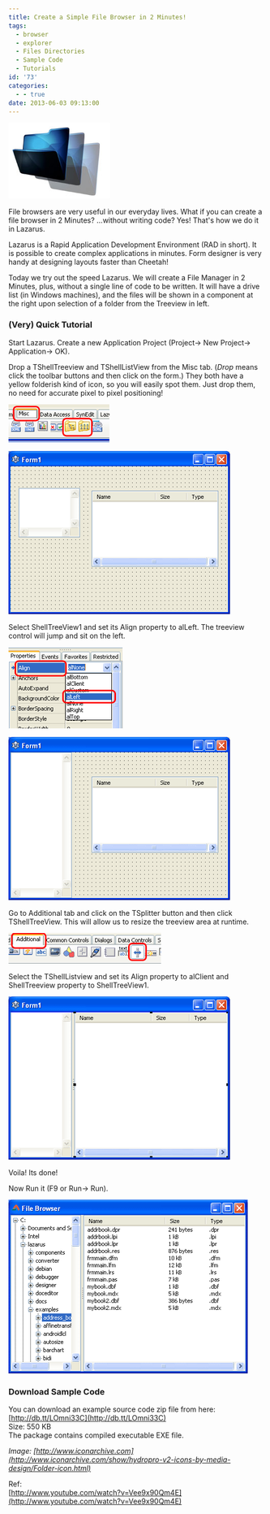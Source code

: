 ```yaml
---
title: Create a Simple File Browser in 2 Minutes!
tags:
  - browser
  - explorer
  - Files Directories
  - Sample Code
  - Tutorials
id: '73'
categories:
  - - true
date: 2013-06-03 09:13:00
---
```


![File folder icon](create-simple-file-browser-in-2-minutes/folder-thumb.jpg "File folder icon")

File browsers are very useful in our everyday lives. What if you can create a file browser in 2 Minutes? ...without writing code? Yes! That's how we do it in Lazarus.
<!-- more -->
  
  
Lazarus is a Rapid Application Development Environment (RAD in short). It is possible to create complex applications in minutes. Form designer is very handy at designing layouts faster than Cheetah!  
  
Today we try out the speed Lazarus. We will create a File Manager in 2 Minutes, plus, without a single line of code to be written. It will have a drive list (in Windows machines), and the files will be shown in a component at the right upon selection of a folder from the Treeview in left.  
  
  

### (Very) Quick Tutorial

  
Start Lazarus. Create a new Application Project (Project-> New Project-> Application-> OK).  
  
Drop a TShellTreeview and TShellListView from the Misc tab. (_Drop_ means click the toolbar buttons and then click on the form.) They both have a yellow folderish kind of icon, so you will easily spot them. Just drop them, no need for accurate pixel to pixel positioning!  
  

![TShellTreeview and TShellListView components in Lazarus](create-simple-file-browser-in-2-minutes/components-1.gif "TShellTreeview and TShellListView components in Lazarus")

  

![TShellTreeview and TShellListView on a TForm (Lazarus)](create-simple-file-browser-in-2-minutes/form-layout-1.gif "TShellTreeview and TShellListView on a TForm (Lazarus)")

  
  
Select ShellTreeView1 and set its Align property to alLeft. The treeview control will jump and sit on the left.  
  

![Align treeview component to left](create-simple-file-browser-in-2-minutes/align-1.gif "Align treeview component to left")

  

![After aligning the TShellTreeview to left in Lazarus](create-simple-file-browser-in-2-minutes/form-layout-2.gif "After aligning the TShellTreeview to left in Lazarus")

  
  
Go to Additional tab and click on the TSplitter button and then click TShellTreeView. This will allow us to resize the treeview area at runtime.  
  

![TSplitter component in Lazarus toolbar](create-simple-file-browser-in-2-minutes/components-2.gif "TSplitter component in Lazarus toolbar")

  
  
  
Select the TShellListview and set its Align property to alClient and ShellTreeview property to ShellTreeView1.  
  

![Final form layout after the alignment of TShellListView](create-simple-file-browser-in-2-minutes/form-layout-3.gif "Final form layout after the alignment of TShellListView")

  
  
Voila! Its done!  
  
Now Run it (F9 or Run-> Run).  
  

![File browser made with Lazarus in 2 Minutes!](create-simple-file-browser-in-2-minutes/file-browser-2-min.gif "File browser made with Lazarus in 2 Minutes!")

  
  

### Download Sample Code

You can download an example source code zip file from here: [http://db.tt/LOmni33C](http://db.tt/LOmni33C)  
Size: 550 KB  
The package contains compiled executable EXE file.  
  
_Image: [http://www.iconarchive.com](http://www.iconarchive.com/show/hydropro-v2-icons-by-media-design/Folder-icon.html)_  
  
  
Ref:  
[http://www.youtube.com/watch?v=Vee9x90Qm4E](http://www.youtube.com/watch?v=Vee9x90Qm4E)